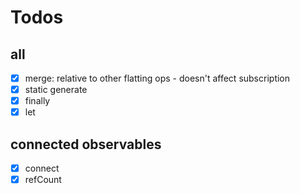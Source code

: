 # Todos

## all

- [x] merge: relative to other flatting ops - doesn't affect subscription
- [x] static generate
- [x] finally
- [x] let

## connected observables

- [x] connect
- [x] refCount
